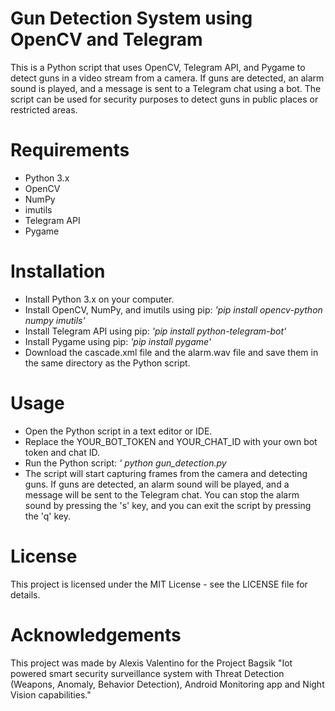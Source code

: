 <h1>Gun Detection System using OpenCV and Telegram</h1>
<p>This is a Python script that uses OpenCV, Telegram API, and Pygame to detect guns in a video stream from a camera. If guns are detected, an alarm sound is played, and a message is sent to a Telegram chat using a bot. The script can be used for security purposes to detect guns in public places or restricted areas.</p>
<h1>Requirements</h1>
<ul>
<li>Python 3.x</li>
<li>OpenCV</li>
<li>NumPy</li>
<li>imutils</li>
<li>Telegram API</li>
<li>Pygame</li>
</ul>
<h1>Installation</h1>
<ul>
<li>Install Python 3.x on your computer.</li>
<li>Install OpenCV, NumPy, and imutils using pip: <em>'pip install opencv-python numpy imutils'</em></li>
<li>Install Telegram API using pip:  <em>'pip install python-telegram-bot'</em></li>
<li>Install Pygame using pip: <em>'pip install pygame'</em></li>
<li>Download the cascade.xml file and the alarm.wav file and save them in the same directory as the Python script.</li>
</ul>
<h1>Usage</h1>
<ul>
<li>Open the Python script in a text editor or IDE.</li>
<li>Replace the YOUR_BOT_TOKEN and YOUR_CHAT_ID with your own bot token and chat ID.</li>
<li>Run the Python script: <em>' python gun_detection.py</em></li>
<li>The script will start capturing frames from the camera and detecting guns. If guns are detected, an alarm sound will be played, and a message will be sent to the Telegram chat. You can stop the alarm sound by pressing the 's' key, and you can exit the script by pressing the 'q' key.</li>
</ul>
<h1>License</h1>
<p>This project is licensed under the MIT License - see the LICENSE file for details.</p>
<h1>Acknowledgements</h1>
<p>This project was made by Alexis Valentino for the Project Bagsik "Iot powered smart security surveillance system with Threat Detection (Weapons, Anomaly, Behavior Detection), Android Monitoring app and Night Vision capabilities."

